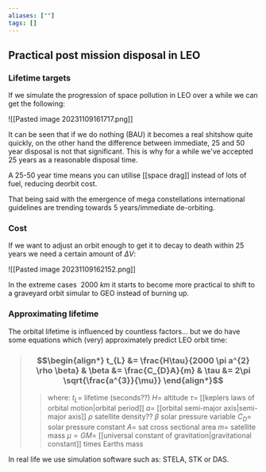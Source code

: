 ```yaml
---
aliases: [""]
tags: []
---
```


## Practical post mission disposal in LEO

### Lifetime targets

If we simulate the progression of space pollution in LEO over a while we can get the following:

![[Pasted image 20231109161717.png]]

It can be seen that if we do nothing (BAU) it becomes a real shitshow quite quickly, on the other hand the difference between immediate, 25 and 50 year disposal is not that significant. This is why for a while we've accepted 25 years as a reasonable disposal time.

A 25-50 year time means you can utilise [[space drag]] instead of lots of fuel, reducing deorbit cost.

That being said with the emergence of mega constellations international guidelines are trending towards 5 years/immediate de-orbiting.

### Cost

If we want to adjust an orbit enough to get it to decay to death within 25 years we need a certain amount of $\Delta V$:

![[Pasted image 20231109162152.png]]

In the extreme cases $~2000\:km$ it starts to become more practical to shift to a graveyard orbit simular to GEO instead of burning up.

### Approximating lifetime

The orbital lifetime is influenced by countless factors... but we do have some equations which (very) approximately predict LEO orbit time:

> ### $$\begin{align*} t_{L} &= \frac{H\tau}{2000 \pi a^{2} \rho \beta} & \beta &= \frac{C_{D}A}{m} & \tau &= 2\pi \sqrt{\frac{a^{3}}{\mu}}   \end{align*}$$
>> where:
>> $t_{L}=$ lifetime (seconds??)
>> $H=$ altitude
>> $\tau=$ [[keplers laws of orbital motion|orbital period]]
>> $a=$ [[orbital semi-major axis|semi-major axis]]
>> $\rho$ satellite density??
>> $\beta$ solar pressure variable
>> $C_{D}=$ solar pressure constant
>> $A=$ sat cross sectional area
>> $m=$ satellite mass
>> $\mu=GM=$ [[universal constant of gravitation|gravitational constant]] times Earths mass

In real life we use simulation software such as: STELA, STK or DAS.

